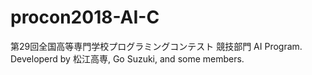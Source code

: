 # procon2018-AI-C
第29回全国高等専門学校プログラミングコンテスト 競技部門 AI Program. Developerd by 松江高専, Go Suzuki, and some members.
